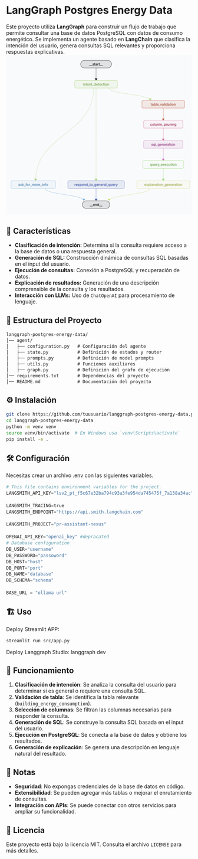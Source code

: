 # LangGraph Postgres Energy Data

Este proyecto utiliza **LangGraph** para construir un flujo de trabajo que permite consultar una base de datos PostgreSQL con datos de consumo energético. Se implementa un agente basado en **LangChain** que clasifica la intención del usuario, genera consultas SQL relevantes y proporciona respuestas explicativas.
![vista del langgraph studio](./chatbot-workflow.png "Langgraph Studio")
## 🚀 Características

- **Clasificación de intención:** Determina si la consulta requiere acceso a la base de datos o una respuesta general.
- **Generación de SQL:** Construcción dinámica de consultas SQL basadas en el input del usuario.
- **Ejecución de consultas:** Conexión a PostgreSQL y recuperación de datos.
- **Explicación de resultados:** Generación de una descripción comprensible de la consulta y los resultados.
- **Interacción con LLMs:** Uso de `ChatOpenAI` para procesamiento de lenguaje.

## 📁 Estructura del Proyecto

```plaintext
langgraph-postgres-energy-data/
│── agent/
│   ├── configuration.py   # Configuración del agente
│   ├── state.py           # Definición de estados y router
│   ├── prompts.py         # Definición de model prompts
│   ├── utils.py           # Funciones auxiliares
│   ├── graph.py           # Definición del grafo de ejecución
│── requirements.txt       # Dependencias del proyecto
│── README.md              # Documentación del proyecto
```

## ⚙️ Instalación

```sh
git clone https://github.com/tuusuario/langgraph-postgres-energy-data.git
cd langgraph-postgres-energy-data
python -m venv venv
source venv/bin/activate  # En Windows usa `venv\Scripts\activate`
pip install -e .
```

## 🛠️ Configuración

Necesitas crear un archivo .env con las siguientes variables.

```python
# This file contains environment variables for the project.
LANGSMITH_API_KEY="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"

LANGSMITH_TRACING=true
LANGSMITH_ENDPOINT="https://api.smith.langchain.com"

LANGSMITH_PROJECT="pr-assistant-nexus"

OPENAI_API_KEY="openai_key" #depracated
# Database configuration
DB_USER="username"
DB_PASSWORD="passoword"
DB_HOST="host"
DB_PORT="port"
DB_NAME="database"
DB_SCHEMA="schema"

BASE_URL = "ollama url"
```
## 🏗️ Uso

Deploy Streamlit APP:
```sh
streamlit run src/app.py
```
Deploy Langgraph Studio:
langgraph dev

## 🧩 Funcionamiento

1. **Clasificación de intención**: Se analiza la consulta del usuario para determinar si es general o requiere una consulta SQL.
2. **Validación de tabla**: Se identifica la tabla relevante (`building_energy_consumption`).
3. **Selección de columnas**: Se filtran las columnas necesarias para responder la consulta.
4. **Generación de SQL**: Se construye la consulta SQL basada en el input del usuario.
5. **Ejecución en PostgreSQL**: Se conecta a la base de datos y obtiene los resultados.
6. **Generación de explicación**: Se genera una descripción en lenguaje natural del resultado.

## 📝 Notas

- **Seguridad**: No expongas credenciales de la base de datos en código.
- **Extensibilidad**: Se pueden agregar más tablas o mejorar el enrutamiento de consultas.
- **Integración con APIs**: Se puede conectar con otros servicios para ampliar su funcionalidad.

## 📜 Licencia

Este proyecto está bajo la licencia MIT. Consulta el archivo `LICENSE` para más detalles.

